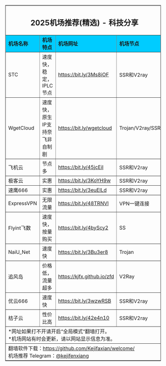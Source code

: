 <table width="100%" border="1" align="center" cellpadding="10" cellspacing="0">
  <tr>
    <td colspan="4" align="center"><h2>2025机场推荐(精选) - 科技分享</h2></td>
  </tr>
  <tr>
    <td width="215" bgcolor="#00CCFF"><strong>机场名称</strong></td>
    <td width="424" bgcolor="#00CCFF"><strong>机场特点</strong></td>
    <td width="359" bgcolor="#00CCFF"><strong>机场网址</strong></td>
    <td width="441" bgcolor="#00CCFF"><strong>机场节点</strong></td>
  </tr>
  <tr>
    <td>STC</td>
    <td>速度快，稳定， IPLC节点 </td>
    <td><a href="https://apiac.stc-spare1.com/auth/register?code=9wdD" target="_blank">https://bit.ly/3Ms8iOF</a></td>
    <td>SSR和V2ray</td>
  </tr>
  <tr>
    <td>WgetCloud</td>
    <td>速度快，原生IP支持奈飞非自制剧</td>
    <td><a href="https://bit.ly/wgetcloud" target="_blank">https://bit.ly/wgetcloud</a></td>
    <td>Trojan/V2ray/SSR</td>
  </tr>
  <tr>
    <td>飞机云</td>
    <td>节点多</td>
    <td><a href="https://bit.ly/45jcEiI" target="_blank">https://bit.ly/45jcEiI</a></td>
    <td>SSR和V2ray</td>
  </tr>
  <tr>
    <td>极客云</td>
    <td>实惠</td>
    <td><a href="https://bit.ly/3KoYH9w" target="_blank">https://bit.ly/3KoYH9w</a></td>
    <td>SSR和V2ray</td>
  </tr>
  <tr>
    <td>速鹰666</td>
    <td>实惠</td>
    <td><a href="https://bit.ly/3euEILd" target="_blank">https://bit.ly/3euEILd</a></td>
    <td>SSR和V2ray</td>
  </tr>
  <tr>
    <td>ExpressVPN</td>
    <td>无限流量</td>
    <td><a href="https://bit.ly/48TRNVl" target="_blank">https://bit.ly/48TRNVl</a></td>
    <td>VPN一键连接</td>
  </tr>
  <tr>
    <td>Flyint飞数</td>
    <td>速度快，按量购买</td>
    <td><a href="https://bit.ly/4byScy2" target="_blank">https://bit.ly/4byScy2</a></td>
    <td>SS</td>
  </tr>
  <tr>
    <td>NaiU_Net</td>
    <td>速度快</td>
    <td><a href="https://kjxx.cc/naiu" target="_blank">https://bit.ly/3Bu3er8</a></td>
    <td>Trojan</td>
  </tr>
  <tr>
    <td>追风岛</td>
    <td>价格低，流量超多</td>
    <td><a href="https://kjfx.github.io/zfd" target="_blank">https://kjfx.github.io/zfd</a></td>
    <td>V2Ray</td>
  </tr>
  <tr>
    <td>优云666</td>
    <td>速度快</td>
    <td><a href="https://bit.ly/3wzwRSB" target="_blank">https://bit.ly/3wzwRSB</a></td>
    <td>SSR和V2ray</td>
  </tr>
  <tr>
    <td>桔子云</td>
    <td>性价比高</td>
    <td><a href="https://bit.ly/42e4n10" target="_blank">https://bit.ly/42e4n10</a></td>
    <td>SSR和V2ray</td>
  </tr>
  <tr>
    <td colspan="4">*网址如果打不开请开启“全局模式“翻墙打开。<br>
    *机场网站有时会更新，请以网站显示信息为准。<br>
    </td>
  </tr>
  <tr>
    <td colspan="4">翻墙软件下载：<a href="https://github.com/Kejifaxian/welcome/" target="_blank">https://github.com/Kejifaxian/welcome/</a><br>
机场推荐 Telegram：<a href="https://t.me/kejifenxiang" target="_blank">@kejifenxiang</a></td>
  </tr>
</table>
